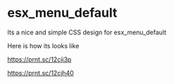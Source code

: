 # esx_menu_default
Its a nice and simple CSS design for esx_menu_default

Here is how its looks like

https://prnt.sc/12cji3p

https://prnt.sc/12cjh40

